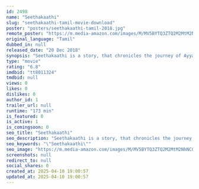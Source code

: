 ```yaml
---
id: 2498
name: "Seethakaathi"
slug: "seethakaathi-tamil-movie-download"
poster: "posters/seethakaathi-tamil-2018.jpg"
remote_poster: "https://m.media-amazon.com/images/M/MV5BYTQ3ZTQ2M2MtM2NhNC00Nzc5LTllMjMtYzgyZGU3ZTQxNjdlXkEyXkFqcGc@._V1_SX300.jpg"
original_language: "Tamil"
dubbed_in: null
released_date: "20 Dec 2018"
synopsis: "Seethakaathi is a story, that chronicles the journey of Ayya, a legendary stage performer. The film showcases how an artiste and his art are immortal."
type: "movie"
rating: "6.8"
imdbid: "tt8011324"
tmdbid: null
views: 0
likes: 0
dislikes: 0
author_id: 1
trailer_url: null
runtime: "173 min"
is_featured: 0
is_active: 1
is_comingsoon: 0
seo_title: "Seethakaathi"
seo_description: "Seethakaathi is a story, that chronicles the journey of Ayya, a legendary stage performer. The film showcases how an artiste and his art are immortal."
seo_keywords: "\"Seethakaathi\""
seo_image: "https://m.media-amazon.com/images/M/MV5BYTQ3ZTQ2M2MtM2NhNC00Nzc5LTllMjMtYzgyZGU3ZTQxNjdlXkEyXkFqcGc@._V1_SX300.jpg"
screenshots: null
redirect_to: null
social_shares: 0
created_at: 2025-04-10 19:00:57
updated_at: 2025-04-10 19:00:57
---
```


